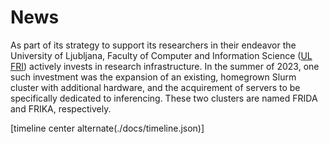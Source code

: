 # News

As part of its strategy to support its researchers in their endeavor the University of Ljubljana, Faculty of Computer and Information Science ([UL FRI](https://www.fri.uni-lj.si)) actively invests in research infrastructure. In the summer of 2023, one such investment was the expansion of an existing, homegrown Slurm cluster with additional hardware, and the acquirement of servers to be specifically dedicated to inferencing. These two clusters are named FRIDA and FRIKA, respectively.

<!--
- October-December, 2023: Setup & deployment of FRIDA & FRIKA
- Jenuary-February, 2024: Support desk setup, testing phase on FRIDA & FRIKA starts
- March, 2024: FRIDA & FRIKA go live
- March, 2024: Setup & deployment of experimental partition on FRIDA (GraceHopper and AMD GPU nodes)
- March, 2024: RRDC plans begin
-->

[timeline center alternate(./docs/timeline.json)]
